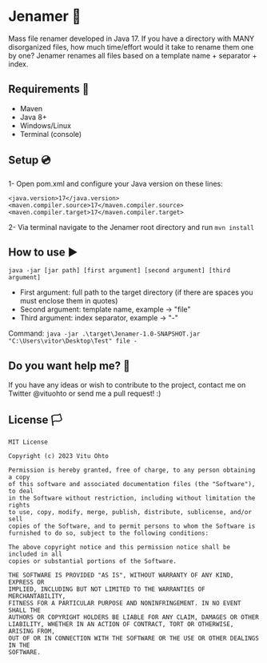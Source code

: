 # Jenamer :file_folder:
Mass file renamer developed in Java 17. If you have a directory with MANY disorganized files, how much time/effort would it take to rename them one by one? Jenamer renames all files based on a template name + separator + index.

## Requirements :link:
- Maven
- Java 8+
- Windows/Linux
- Terminal (console)

## Setup :cd:
1- Open pom.xml and configure your Java version on these lines:
```
<java.version>17</java.version>
<maven.compiler.source>17</maven.compiler.source>
<maven.compiler.target>17</maven.compiler.target>
```
2- Via terminal navigate to the Jenamer root directory and run `mvn install`

## How to use :arrow_forward:
`java -jar [jar path] [first argument] [second argument] [third argument]`

- First argument: full path to the target directory (if there are spaces you must enclose them in quotes)
- Second argument: template name, example -> "file"
- Third argument: index separator, example -> "-"

Command: `java -jar .\target\Jenamer-1.0-SNAPSHOT.jar "C:\Users\vitor\Desktop\Test" file -`

## Do you want help me? :busts_in_silhouette:

If you have any ideas or wish to contribute to the project, contact me on Twitter @vituohto or send me a pull request! :)

## License :white_flag:
```
MIT License

Copyright (c) 2023 Vitu Ohto

Permission is hereby granted, free of charge, to any person obtaining a copy
of this software and associated documentation files (the "Software"), to deal
in the Software without restriction, including without limitation the rights
to use, copy, modify, merge, publish, distribute, sublicense, and/or sell
copies of the Software, and to permit persons to whom the Software is
furnished to do so, subject to the following conditions:

The above copyright notice and this permission notice shall be included in all
copies or substantial portions of the Software.

THE SOFTWARE IS PROVIDED "AS IS", WITHOUT WARRANTY OF ANY KIND, EXPRESS OR
IMPLIED, INCLUDING BUT NOT LIMITED TO THE WARRANTIES OF MERCHANTABILITY,
FITNESS FOR A PARTICULAR PURPOSE AND NONINFRINGEMENT. IN NO EVENT SHALL THE
AUTHORS OR COPYRIGHT HOLDERS BE LIABLE FOR ANY CLAIM, DAMAGES OR OTHER
LIABILITY, WHETHER IN AN ACTION OF CONTRACT, TORT OR OTHERWISE, ARISING FROM,
OUT OF OR IN CONNECTION WITH THE SOFTWARE OR THE USE OR OTHER DEALINGS IN THE
SOFTWARE.
```
